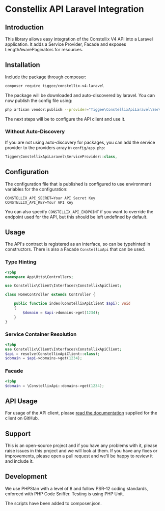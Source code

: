 # Constellix API Laravel Integration

## Introduction

This library allows easy integration of the Constellix V4 API into a Laravel application. It adds a Service Provider, Facade and exposes LengthAwarePaginators for resources.

## Installation

Include the package through composer:

```bash
composer require tiggee/constellix-v4-laravel
```

The package will be downloaded and auto-discovered by laravel. You can now publish the config file using:

```bash
php artisan vendor:publish --provider="Tiggee\ConstellixApiLaravel\ServiceProvider"
```

The next steps will be to configure the API client and use it.

### Without Auto-Discovery

If you are not using auto-discovery for packages, you can add the service provider to the providers array in `config/app.php`:

```php
Tiggee\ConstellixApiLaravel\ServiceProvider::class,
```

## Configuration

The configuration file that is published is configured to use environment variables for the configuration:

```dotenv
CONSTELLIX_API_SECRET=Your API Secret Key
CONSTELLIX_API_KEY=Your API Key
```

You can also specify `CONSTELLIX_API_ENDPOINT` if you want to override the endpoint used for the API, but this should be left undefined by default.

## Usage

The API's contract is registered as an interface, so can be typehinted in constructors. There is also a Facade `ConstellixApi` that can be used.

### Type Hinting
```php
<?php
namespace App\Http\Controllers;

use Constellix\Client\Interfaces\ConstellixApiClient;

class HomeController extends Controller {

    public function index(ConstellixApiClient $api): void
    {
        $domain = $api->domains->get(1234);
    }
}
```

### Service Container Resolution
```php
<?php
use Constellix\Client\Interfaces\ConstellixApiClient;
$api = resolve(ConstellixApiClient::class);
$domain = $api->domains->get(1234);
```

### Facade
```php
<?php
$domain = \ConstellixApi::domains->get(1234);
```

## API Usage

For usage of the API client, please [read the documentation](https://github.com/Constellix/constellix-php-sdk) supplied for the client on GitHub.

## Support

This is an open-source project and if you have any problems with it, please raise issues in this project and we will look at them. If you have any fixes or improvements, please open a pull request and we'll be happy to review it and include it.

## Development

We use PHPStan with a level of 8 and follow PSR-12 coding standards, enforced with PHP Code Sniffer. Testing is using PHP Unit.

The scripts have been added to composer.json.